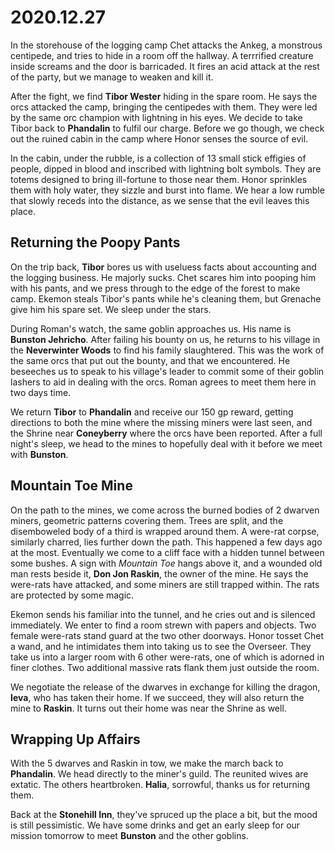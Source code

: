 # 2020.12.27

In the storehouse of the logging camp Chet attacks the Ankeg, a monstrous centipede, and tries to hide in a room off the hallway. A terrrified creature inside screams and the door is barricaded. It fires an acid attack at the rest of the party, but we manage to weaken and kill it.

After the fight, we find **Tibor Wester** hiding in the spare room. He says the orcs attacked the camp, bringing the centipedes with them. They were led by the same orc champion with lightning in his eyes. We decide to take Tibor back to **Phandalin** to fulfil our charge. Before we go though, we check out the ruined cabin in the camp where Honor senses the source of evil.

In the cabin, under the rubble, is a collection of 13 small stick effigies of people, dipped in blood and inscribed with lightning bolt symbols. They are totems designed to bring ill-fortune to those near them. Honor sprinkles them with holy water, they sizzle and burst into flame. We hear a low rumble that slowly receds into the distance, as we sense that the evil leaves this place.

## Returning the Poopy Pants

On the trip back, **Tibor** bores us with useluess facts about accounting and the logging business. He majorly sucks. Chet scares him into pooping him with his pants, and we press through to the edge of the forest to make camp. Ekemon steals Tibor's pants while he's cleaning them, but Grenache give him his spare set. We sleep under the stars.

During Roman's watch, the same goblin approaches us. His name is **Bunston Jehricho**. After failing his bounty on us, he returns to his village in the **Neverwinter Woods** to find his family slaughtered. This was the work of the same orcs that put out the bounty, and that we encountered. He beseeches us to speak to his village's leader to commit some of their goblin lashers to aid in dealing with the orcs. Roman agrees to meet them here in two days time.

We return **Tibor** to **Phandalin** and receive our 150 gp reward, getting directions to both the mine where the missing miners were last seen, and the Shrine near **Coneyberry** where the orcs have been reported. After a full night's sleep, we head to the mines to hopefully deal with it before we meet with **Bunston**.

## Mountain Toe Mine

On the path to the mines, we come across the burned bodies of 2 dwarven miners, geometric patterns covering them. Trees are split, and the disemboweled body of a third is wrapped around them. A were-rat corpse, similarly charred, lies further down the path. This happened a few days ago at the most. Eventually we come to a cliff face with a hidden tunnel between some bushes. A sign with _Mountain Toe_ hangs above it, and a wounded old man rests beside it, **Don Jon Raskin**, the owner of the mine. He says the were-rats have attacked, and some miners are still trapped within. The rats are protected by some magic.

Ekemon sends his familiar into the tunnel, and he cries out and is silenced immediately. We enter to find a room strewn with papers and objects. Two female were-rats stand guard at the two other doorways. Honor tosset Chet a wand, and he intimidates them into taking us to see the Overseer. They take us into a larger room with 6 other were-rats, one of which is adorned in finer clothes. Two additional massive rats flank them just outside the room.

We negotiate the release of the dwarves in exchange for killing the dragon, **Ieva**, who has taken their home. If we succeed, they will also return the mine to **Raskin**. It turns out their home was near the Shrine as well.

## Wrapping Up Affairs

With the 5 dwarves and Raskin in tow, we make the march back to **Phandalin**. We head directly to the miner's guild. The reunited wives are extatic. The others heartbroken. **Halia**, sorrowful, thanks us for returning them.

Back at the **Stonehill Inn**, they've spruced up the place a bit, but the mood is still pessimistic. We have some drinks and get an early sleep for our mission tomorrow to meet **Bunston** and the other goblins.
